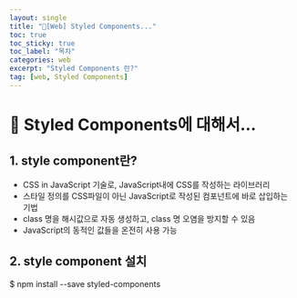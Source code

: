 ```yaml
---
layout: single
title: "📘[Web] Styled Components..."
toc: true
toc_sticky: true
toc_label: "목차"
categories: web
excerpt: "Styled Components 란?"
tag: [web, Styled Components]
---
```

# 📘 Styled Components에 대해서...

## 1. style component란?
- CSS in JavaScript 기술로, JavaScript내에 CSS를 작성하는 라이브러리
- 스타일 정의를 CSS파일이 아닌 JavaScript로 작성된 컴포넌트에 바로 삽입하는 기법
- class 명을 해시값으로 자동 생성하고, class 명 오염을 방지할 수 있음
- JavaScript의 동적인 값들을 온전히 사용 가능

## 2. style component 설치
$ npm install --save styled-components